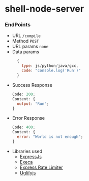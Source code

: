 # shell-node-server

### EndPoints

- URL
  `/compile`
- Method
  `POST`
- URL params
  `none`
- Data params
  ```javascript
    {
      type: js/python/java/gcc,
      code: "console.log('Run')"
    }
  ```
- Success Response
  ```javascript
  Code: 200;
  Content: {
    output: "Run";
  }
  ```
- Error Response
  ```javascript
  Code: 400;
  Content: {
    error: "World is not enough";
  }
  ```
- Libraries used
  - [ExpressJs](https://www.npmjs.com/package/express)
  - [Execa](https://www.npmjs.com/package/execa)
  - [Express Rate Limiter](https://www.npmjs.com/package/express-rate-limit)
  - [Uglifyjs](https://www.npmjs.com/package/uglify-js)
